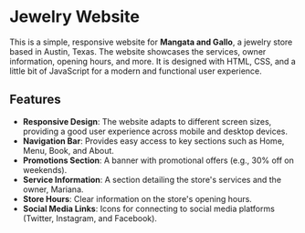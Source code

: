 # Jewelry Website

This is a simple, responsive website for **Mangata and Gallo**, a jewelry store based in Austin, Texas. The website showcases the services, owner information, opening hours, and more. It is designed with HTML, CSS, and a little bit of JavaScript for a modern and functional user experience.

## Features

- **Responsive Design**: The website adapts to different screen sizes, providing a good user experience across mobile and desktop devices.
- **Navigation Bar**: Provides easy access to key sections such as Home, Menu, Book, and About.
- **Promotions Section**: A banner with promotional offers (e.g., 30% off on weekends).
- **Service Information**: A section detailing the store's services and the owner, Mariana.
- **Store Hours**: Clear information on the store's opening hours.
- **Social Media Links**: Icons for connecting to social media platforms (Twitter, Instagram, and Facebook).

